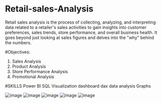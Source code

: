 # Retail-sales-Analysis
Retail sales analysis is the process of collecting, analyzing, and interpreting data related to a retailer's sales activities to gain insights into customer preferences, sales trends, store performance, and overall business health. It goes beyond just looking at sales figures and delves into the "why" behind the numbers.


#Objectives:
1.	Sales Analysis
2.	Product Analysis
3.	Store Performance Analysis
4.	Promotional Analysis

#SKILLS
Power BI
SQL
Visualization
dashboard
dax
data analysis
Graphs


![image](https://github.com/user-attachments/assets/99923c7e-3850-44b2-a2aa-b0bccfce0c5f)
![image](https://github.com/user-attachments/assets/13c63445-34a7-46cf-aa4f-75590e82c6b3)
![image](https://github.com/user-attachments/assets/1a7cbcbf-63cb-4382-831f-c86a89f68773)
![image](https://github.com/user-attachments/assets/76a382d0-94f3-41e7-aa67-334fb2cc4692)
![image](https://github.com/user-attachments/assets/0f8a129d-43b7-4dcf-a896-292e68456040)





